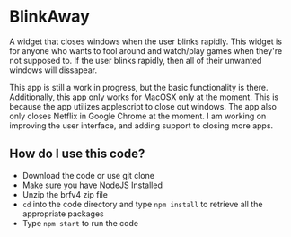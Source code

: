 # BlinkAway
A widget that closes windows when the user blinks rapidly. This widget is for anyone who wants to fool around and watch/play games when they're not supposed to. If the user blinks rapidly, then all of their unwanted windows will dissapear.

This app is still a work in progress, but the basic functionality is there. Additionally, this app only works for MacOSX only at the moment. This is because the app utilizes applescript to close out windows. The app also only closes Netflix in Google Chrome at the moment. I am working on improving the user interface, and adding support to closing more apps.

## How do I use this code? ##
- Download the code or use git clone
- Make sure you have NodeJS Installed
- Unzip the brfv4 zip file
- `cd` into the code directory and type `npm install` to retrieve all the appropriate packages
- Type `npm start` to run the code
